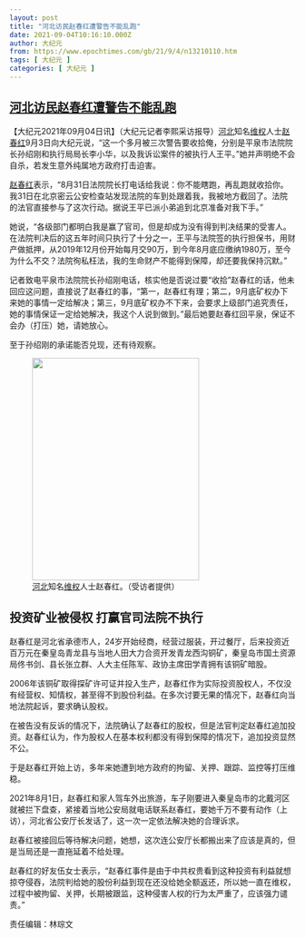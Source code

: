 ```yaml
---
layout: post
title: "河北访民赵春红遭警告不能乱跑"
date: 2021-09-04T10:16:10.000Z
author: 大纪元
from: https://www.epochtimes.com/gb/21/9/4/n13210110.htm
tags: [ 大纪元 ]
categories: [ 大纪元 ]
---
```

<!--1630750570000-->
[河北访民赵春红遭警告不能乱跑](https://www.epochtimes.com/gb/21/9/4/n13210110.htm)
------

<div>
<p>【大纪元2021年09月04日讯】（大纪元记者李熙采访报导）<a href="https://www.epochtimes.com/gb/tag/%E6%B2%B3%E5%8C%97.html">河北</a>知名<a href="https://www.epochtimes.com/gb/tag/%E7%BB%B4%E6%9D%83.html">维权</a>人士<a href="https://www.epochtimes.com/gb/tag/%E8%B5%B5%E6%98%A5%E7%BA%A2.html">赵春红</a>9月3日向大纪元说，“这一个多月被三次警告要收拾俺，分别是平泉市法院院长孙绍刚和执行局局长李小华，以及我诉讼案件的被执行人王平。”她并声明绝不会自杀，若发生意外纯属地方政府打击迫害。</p><p><a href="https://www.epochtimes.com/gb/tag/%E8%B5%B5%E6%98%A5%E7%BA%A2.html">赵春红</a>表示，“8月31日法院院长打电话给我说：你不能瞎跑，再乱跑就收拾你。我31日在北京密云公安检查站发现法院的车到处跟着我，我被地方截回了。法院的法官直接参与了这次行动。据说王平已派小弟追到北京准备对我下手。”</p><p>她说，“各级部门都明白我是赢了官司，但是却成为没有得到判决结果的受害人。在法院判决后的这五年时间只执行了十分之一，王平与法院签的执行担保书，用财产做抵押，从2019年12月份开始每月交90万，到今年8月底应缴纳1980万，至今为什么不交？法院徇私枉法，我的生命财产不能得到保障，却还要我保持沉默。”</p><p>记者致电平泉市法院院长孙绍刚电话，核实他是否说过要“收拾”赵春红的话，他未回应这问题，直接说了赵春红的事，“第一，赵春红有理；第二，9月底矿权办下来她的事情一定给解决；第三，9月底矿权办不下来，会要求上级部门追究责任，她的事情保证一定给她解决，我这个人说到做到。”最后她要赵春红回平泉，保证不会办（打压）她，请她放心。</p><p>至于孙绍刚的承诺能否兑现，还有待观察。</p><figure id="attachment_13210150" aria-describedby="caption-attachment-13210150" style="width: 294px" class="wp-caption aligncenter"><a target="_blank" href="https://i.epochtimes.com/assets/uploads/2021/09/id13210150-S__6430726.jpg"><img class=" wp-image-13210150" src="https://i.epochtimes.com/assets/uploads/2021/09/id13210150-S__6430726-450x600.jpg" alt="" width="294" height="392" /></a><figcaption id="caption-attachment-13210150" class="wp-caption-text"><a href="https://www.epochtimes.com/gb/tag/%E6%B2%B3%E5%8C%97.html">河北</a>知名<a href="https://www.epochtimes.com/gb/tag/%E7%BB%B4%E6%9D%83.html">维权</a>人士赵春红。（受访者提供）</figcaption></figure><h2><strong>投资矿业被侵权 打赢官司法院不执行</strong></h2><p>赵春红是河北省承德市人，24岁开始经商，经营过服装，开过餐厅，后来投资近百万元在秦皇岛青龙县与当地人田大力合资开发青龙西沟铜矿，秦皇岛市国土资源局佟书剑、县长张立群、人大主任陈军、政协主席田学青拥有该铜矿暗股。</p><p>2006年该铜矿取得探矿许可证并投入生产，赵春红作为实际投资股权人，不仅没有经营权、知情权，甚至得不到股份利益。在多次讨要无果的情况下，赵春红向当地法院起诉，要求确认股权。</p><p>在被告没有反诉的情况下，法院确认了赵春红的股权，但是法官判定赵春红追加投资。赵春红认为，作为股权人在基本权利都没有得到保障的情况下，追加投资显然不公。</p><p>于是赵春红开始上访，多年来她遭到地方政府的拘留、关押、跟踪、监控等打压维稳。</p><p>2021年8月1日，赵春红和家人驾车外出旅游，车子刚要进入秦皇岛市的北戴河区就被拦下盘查，紧接着当地公安局就电话联系赵春红，要她千万不要有动作（上访），河北省公安厅长发话了，这一次一定依法解决她的合理诉求。</p><p>赵春红被接回后等待解决问题，她想，这次连公安厅长都搬出来了应该是真的，但是当局还是一直拖延着不给处理。</p><p>赵春红的好友伍女士表示，“赵春红事件是由于中共权贵看到这种投资有利益就想掠夺侵吞，法院判给她的股份利益到现在还没给她全额返还，所以她一直在维权，过程中被拘留、关押，长期被跟监，这种侵害人权的行为太严重了，应该强力谴责。”</p><p>责任编辑：林琮文</p>
</div>

